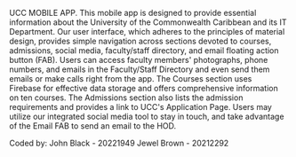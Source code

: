 UCC MOBILE APP.
This mobile app is designed to provide essential information about the University of the Commonwealth Caribbean and its IT Department. 
Our user interface, which adheres to the principles of material design, provides simple navigation across sections devoted to courses, admissions, social media, faculty/staff directory,
and email floating action button (FAB). Users can access faculty members' photographs, phone numbers, and emails in the Faculty/Staff Directory and even send them emails or
make calls right from the app. The Courses section uses Firebase for effective data storage and offers comprehensive information on ten courses. The Admissions section also lists
the admission requirements and provides a link to UCC's Application Page. Users may utilize our integrated social media tool to stay in touch, and take advantage of the Email FAB to send an email to the HOD. 

Coded by:
John Black - 20221949
Jewel Brown - 20212292
